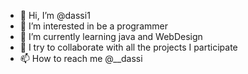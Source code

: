 - 👋 Hi, I’m @dassi1
- 👀 I’m interested in be a programmer
- 🌱 I’m currently learning java and WebDesign
- 💞️ I try to collaborate with all the projects I participate 
- 📫 How to reach me @__dassi

<!---
dassi1/dassi1 is a ✨ special ✨ repository because its `README.md` (this file) appears on your GitHub profile.
You can click the Preview link to take a look at your changes.
--->
